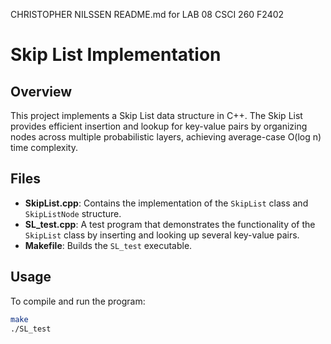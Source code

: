 CHRISTOPHER NILSSEN README.md for LAB 08 CSCI 260 F2402
# Skip List Implementation

## Overview
This project implements a Skip List data structure in C++. The Skip List provides efficient insertion and lookup for key-value pairs by organizing nodes across multiple probabilistic layers, achieving average-case O(log n) time complexity.

## Files
- **SkipList.cpp**: Contains the implementation of the `SkipList` class and `SkipListNode` structure.
- **SL_test.cpp**: A test program that demonstrates the functionality of the `SkipList` class by inserting and looking up several key-value pairs.
- **Makefile**: Builds the `SL_test` executable.

## Usage
To compile and run the program:
```bash
make
./SL_test
```